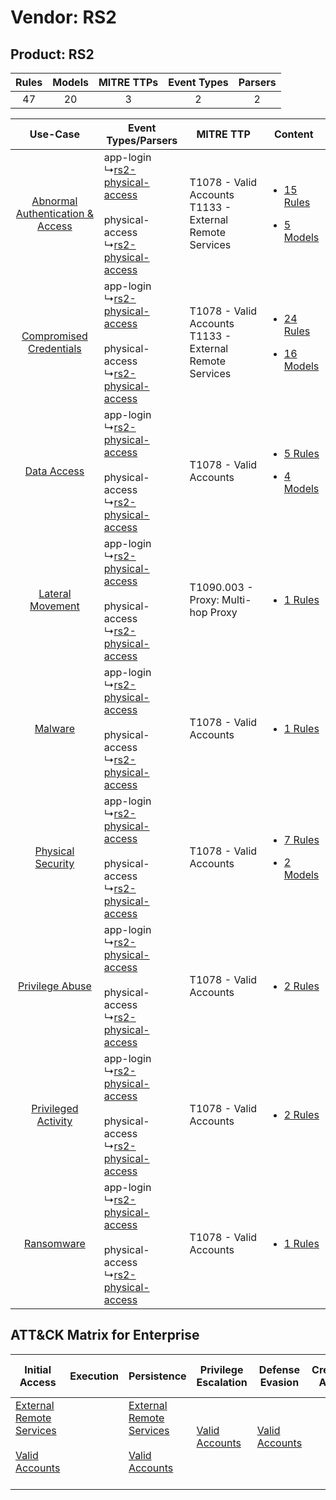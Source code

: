 Vendor: RS2
===========
Product: RS2
------------
| Rules | Models | MITRE TTPs | Event Types | Parsers |
|:-----:|:------:|:----------:|:-----------:|:-------:|
|  47   |   20   |     3      |      2      |    2    |

|    Use-Case    | Event Types/Parsers    | MITRE TTP    | Content    |
|:----:| ---- | ---- | ---- |
| [Abnormal Authentication & Access](../../../UseCases/uc_abnormal_authentication_&_access.md) |  app-login<br> ↳[rs2-physical-access](Ps/pC_rs2physicalaccess.md)<br><br> physical-access<br> ↳[rs2-physical-access](Ps/pC_rs2physicalaccess.md)<br> | T1078 - Valid Accounts<br>T1133 - External Remote Services<br> | [<ul><li>15 Rules</li></ul><ul><li>5 Models</li></ul>](RM/r_m_rs2_rs2_Abnormal_Authentication_&_Access.md) |
|          [Compromised Credentials](../../../UseCases/uc_compromised_credentials.md)          |  app-login<br> ↳[rs2-physical-access](Ps/pC_rs2physicalaccess.md)<br><br> physical-access<br> ↳[rs2-physical-access](Ps/pC_rs2physicalaccess.md)<br> | T1078 - Valid Accounts<br>T1133 - External Remote Services<br> | [<ul><li>24 Rules</li></ul><ul><li>16 Models</li></ul>](RM/r_m_rs2_rs2_Compromised_Credentials.md)         |
|    [Data Access](../../../UseCases/uc_data_access.md)    |  app-login<br> ↳[rs2-physical-access](Ps/pC_rs2physicalaccess.md)<br><br> physical-access<br> ↳[rs2-physical-access](Ps/pC_rs2physicalaccess.md)<br> | T1078 - Valid Accounts<br>    | [<ul><li>5 Rules</li></ul><ul><li>4 Models</li></ul>](RM/r_m_rs2_rs2_Data_Access.md)    |
|    [Lateral Movement](../../../UseCases/uc_lateral_movement.md)    |  app-login<br> ↳[rs2-physical-access](Ps/pC_rs2physicalaccess.md)<br><br> physical-access<br> ↳[rs2-physical-access](Ps/pC_rs2physicalaccess.md)<br> | T1090.003 - Proxy: Multi-hop Proxy<br>    | [<ul><li>1 Rules</li></ul>](RM/r_m_rs2_rs2_Lateral_Movement.md)    |
|    [Malware](../../../UseCases/uc_malware.md)    |  app-login<br> ↳[rs2-physical-access](Ps/pC_rs2physicalaccess.md)<br><br> physical-access<br> ↳[rs2-physical-access](Ps/pC_rs2physicalaccess.md)<br> | T1078 - Valid Accounts<br>    | [<ul><li>1 Rules</li></ul>](RM/r_m_rs2_rs2_Malware.md)    |
|    [Physical Security](../../../UseCases/uc_physical_security.md)    |  app-login<br> ↳[rs2-physical-access](Ps/pC_rs2physicalaccess.md)<br><br> physical-access<br> ↳[rs2-physical-access](Ps/pC_rs2physicalaccess.md)<br> | T1078 - Valid Accounts<br>    | [<ul><li>7 Rules</li></ul><ul><li>2 Models</li></ul>](RM/r_m_rs2_rs2_Physical_Security.md)    |
|    [Privilege Abuse](../../../UseCases/uc_privilege_abuse.md)    |  app-login<br> ↳[rs2-physical-access](Ps/pC_rs2physicalaccess.md)<br><br> physical-access<br> ↳[rs2-physical-access](Ps/pC_rs2physicalaccess.md)<br> | T1078 - Valid Accounts<br>    | [<ul><li>2 Rules</li></ul>](RM/r_m_rs2_rs2_Privilege_Abuse.md)    |
|    [Privileged Activity](../../../UseCases/uc_privileged_activity.md)    |  app-login<br> ↳[rs2-physical-access](Ps/pC_rs2physicalaccess.md)<br><br> physical-access<br> ↳[rs2-physical-access](Ps/pC_rs2physicalaccess.md)<br> | T1078 - Valid Accounts<br>    | [<ul><li>2 Rules</li></ul>](RM/r_m_rs2_rs2_Privileged_Activity.md)    |
|    [Ransomware](../../../UseCases/uc_ransomware.md)    |  app-login<br> ↳[rs2-physical-access](Ps/pC_rs2physicalaccess.md)<br><br> physical-access<br> ↳[rs2-physical-access](Ps/pC_rs2physicalaccess.md)<br> | T1078 - Valid Accounts<br>    | [<ul><li>1 Rules</li></ul>](RM/r_m_rs2_rs2_Ransomware.md)    |

ATT&CK Matrix for Enterprise
----------------------------
| Initial Access                                                                                                                                   | Execution | Persistence                                                                                                                                      | Privilege Escalation                                                | Defense Evasion                                                     | Credential Access | Discovery | Lateral Movement | Collection | Command and Control                                                                                                                       | Exfiltration | Impact |
| ------------------------------------------------------------------------------------------------------------------------------------------------ | --------- | ------------------------------------------------------------------------------------------------------------------------------------------------ | ------------------------------------------------------------------- | ------------------------------------------------------------------- | ----------------- | --------- | ---------------- | ---------- | ----------------------------------------------------------------------------------------------------------------------------------------- | ------------ | ------ |
| [External Remote Services](https://attack.mitre.org/techniques/T1133)<br><br>[Valid Accounts](https://attack.mitre.org/techniques/T1078)<br><br> |           | [External Remote Services](https://attack.mitre.org/techniques/T1133)<br><br>[Valid Accounts](https://attack.mitre.org/techniques/T1078)<br><br> | [Valid Accounts](https://attack.mitre.org/techniques/T1078)<br><br> | [Valid Accounts](https://attack.mitre.org/techniques/T1078)<br><br> |                   |           |                  |            | [Proxy: Multi-hop Proxy](https://attack.mitre.org/techniques/T1090/003)<br><br>[Proxy](https://attack.mitre.org/techniques/T1090)<br><br> |              |        |